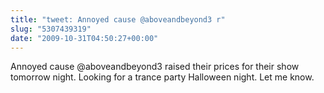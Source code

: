 ```yaml
---
title: "tweet: Annoyed cause @aboveandbeyond3 r"
slug: "5307439319"
date: "2009-10-31T04:50:27+00:00"
---
```

Annoyed cause @aboveandbeyond3 raised their prices for their show tomorrow night. Looking for a trance party Halloween night. Let me know.